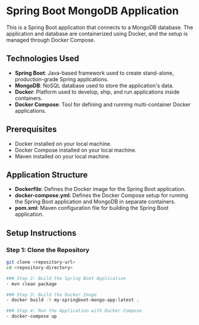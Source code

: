 # Spring Boot MongoDB Application

This is a Spring Boot application that connects to a MongoDB database. The application and database are containerized using Docker, and the setup is managed through Docker Compose.

## Technologies Used

- **Spring Boot**: Java-based framework used to create stand-alone, production-grade Spring applications.
- **MongoDB**: NoSQL database used to store the application's data.
- **Docker**: Platform used to develop, ship, and run applications inside containers.
- **Docker Compose**: Tool for defining and running multi-container Docker applications.

## Prerequisites

- Docker installed on your local machine.
- Docker Compose installed on your local machine.
- Maven installed on your local machine.

## Application Structure

- **Dockerfile**: Defines the Docker image for the Spring Boot application.
- **docker-compose.yml**: Defines the Docker Compose setup for running the Spring Boot application and MongoDB in separate containers.
- **pom.xml**: Maven configuration file for building the Spring Boot application.

## Setup Instructions

### Step 1: Clone the Repository

```bash
git clone <repository-url>
cd <repository-directory>

### Step 2: Build the Spring Boot Application
- mvn clean package

### Step 3: Build the Docker Image
- docker build -t my-springboot-mongo-app:latest .

### Step 4: Run the Application with Docker Compose
- docker-compose up
